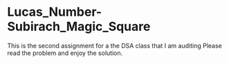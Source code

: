 # Lucas_Number-Subirach_Magic_Square
This is the second assignment for a the DSA class that I am auditing
Please read the problem and enjoy the solution.
